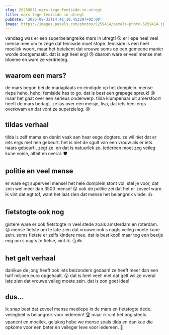 ```yaml
---
slug: 20250831-mars-tege-femiside-in-utregt
title: mars tege femiside in utregt
pubDate: '2025-08-31T14:41:10.452297+02:00'
image: https://images.pexels.com/photos/5259414/pexels-photo-5259414.jpeg
---
```

vandaag was er een superbelangreike mars in utregt! 😮 er liepe heel veel mense mee om te zege dat femiside moet stope. femiside is een heel moeilek woort, maar het betekent dat vrouwe soms op een gemeene manier worde dootgemaakt. dat is egt heel erg! 😢 daarom ware er veel mense met bloeme en ware ze verdrieteg.

## waarom een mars?
de mars begon bei de mariaplaats en eindigde op het domplein. mense riepe heho, heho; femiside has to go. dat is best een grapege spreuk! 😜 maar het gaat over een serieus onderwerp. tilda klumpenaar uit amersfoort heeft de mars bedagt. ze las over een meisje, lisa, dat iets heel ergs overkwam en dat vont ze superzieleg. 😥

## tildas verhaal
tilda is zelf mama en denkt vaak aan haar eege dogters. ze wil niet dat er iets ergs met hen gebeurt. het is niet de sgult van een vrouw als er iets naars gebeurt!, zegt ze. en dat is natuurlek zo. iedereen moet zeg veileg kune voele, alteit en overal. 🛡

## politie en veel mense
er ware egt superveel mense! het hele domplein stont vol. stel je voor, dat zein wel meer dan 3500 mense! 😲 ook de politie zei dat het er zoveel ware. ik vint dat egt tof, want het laat zien dat mense het belangreik vinde. 👍

## fietstogte ook nog
gistere ware er ook fietstogte in veel stede zoals amsterdam en roterdam. 😍 mense fietste om te late zien dat vrouwe ook s nagts veileg moete kune zein. soms fietste er zelfs kindere mee. dat is best kool! maar tog een beetje eng om s nagts te fietse, vint ik. 🌜🚲

## het gelt verhaal
danikue de jong heeft ook iets beizonders gedaan! ze heeft meer dan een half miljoen euro opgehaalt. 😮 dat is heel veel! met dat gelt wil ze overal late zien dat vrouwe veileg moete zein. dat is zon goet idee!

## dus...
ik snap best dat zoveel mense meeliepe in de mars en fietstogte dede. veilegheit is belangreik voor iedereen! 🏆 maar ik vint het nog steets spanent en moeilek. gelukeg hebe we mense zoals tilda en danikue die opkome voor een beter en veileger leve voor iedereen. 🌈
